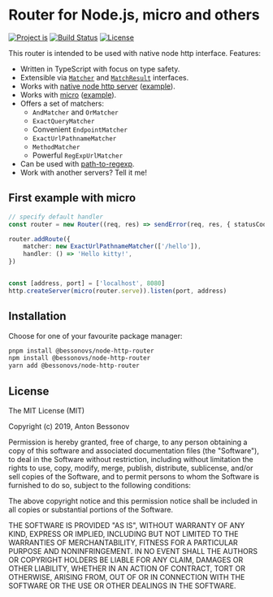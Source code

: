 Router for Node.js, micro and others
====================================

[![Project is](https://img.shields.io/badge/Project%20is-fantastic-ff69b4.svg)](https://github.com/Bessonov/node-http-router)
[![Build Status](https://api.travis-ci.org/Bessonov/node-http-router.svg?branch=master)](https://travis-ci.org/Bessonov/node-http-router)
[![License](http://img.shields.io/:license-MIT-blue.svg)](https://raw.githubusercontent.com/Bessonov/node-http-router/master/LICENSE)

This router is intended to be used with native node http interface. Features:
- Written in TypeScript with focus on type safety.
- Extensible via [`Matcher`](src/matchers/Matcher.ts) and [`MatchResult`](src/matchers/MatchResult.ts) interfaces.
- Works with [native node http server](https://nodejs.org/api/http.html#http_class_http_server) ([example](src/examples/node.ts)).
- Works with [micro](https://github.com/zeit/micro) ([example](src/examples/micro.ts)).
- Offers a set of matchers:
  - `AndMatcher` and `OrMatcher`
  - `ExactQueryMatcher`
  - Convenient `EndpointMatcher`
  - `ExactUrlPathnameMatcher`
  - `MethodMatcher`
  - Powerful `RegExpUrlMatcher`
- Can be used with [path-to-regexp](https://github.com/pillarjs/path-to-regexp).
- Work with another servers? Tell it me!

First example with micro
------------------------
```typescript
// specify default handler
const router = new Router((req, res) => sendError(req, res, { statusCode: 404 }))

router.addRoute({
	matcher: new ExactUrlPathnameMatcher(['/hello']),
	handler: () => 'Hello kitty!',
})


const [address, port] = ['localhost', 8080]
http.createServer(micro(router.serve)).listen(port, address)
```


Installation
------------

Choose for one of your favourite package manager:

```bash
pnpm install @bessonovs/node-http-router
npm install @bessonovs/node-http-router
yarn add @bessonovs/node-http-router
```

License
-------

The MIT License (MIT)

Copyright (c) 2019, Anton Bessonov

Permission is hereby granted, free of charge, to any person obtaining a copy
of this software and associated documentation files (the "Software"), to deal
in the Software without restriction, including without limitation the rights
to use, copy, modify, merge, publish, distribute, sublicense, and/or sell
copies of the Software, and to permit persons to whom the Software is
furnished to do so, subject to the following conditions:

The above copyright notice and this permission notice shall be included in
all copies or substantial portions of the Software.

THE SOFTWARE IS PROVIDED "AS IS", WITHOUT WARRANTY OF ANY KIND, EXPRESS OR
IMPLIED, INCLUDING BUT NOT LIMITED TO THE WARRANTIES OF MERCHANTABILITY,
FITNESS FOR A PARTICULAR PURPOSE AND NONINFRINGEMENT. IN NO EVENT SHALL THE
AUTHORS OR COPYRIGHT HOLDERS BE LIABLE FOR ANY CLAIM, DAMAGES OR OTHER
LIABILITY, WHETHER IN AN ACTION OF CONTRACT, TORT OR OTHERWISE, ARISING FROM,
OUT OF OR IN CONNECTION WITH THE SOFTWARE OR THE USE OR OTHER DEALINGS IN
THE SOFTWARE.